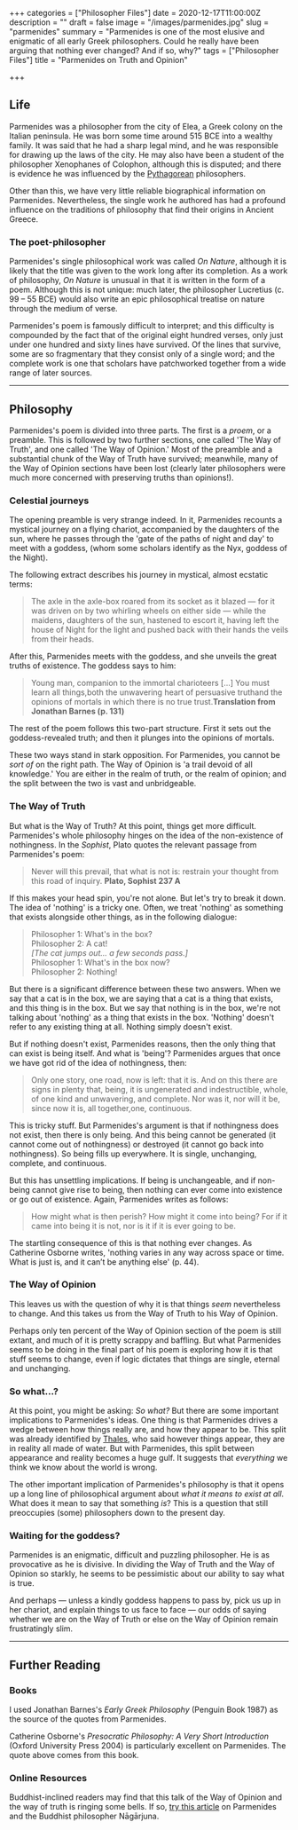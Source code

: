 +++
categories = ["Philosopher Files"]
date = 2020-12-17T11:00:00Z
description = ""
draft = false
image = "/images/parmenides.jpg"
slug = "parmenides"
summary = "Parmenides is one of the most elusive and enigmatic of all early Greek philosophers. Could he really have been arguing that nothing ever changed? And if so, why?"
tags = ["Philosopher Files"]
title = "Parmenides on Truth and Opinion"

+++


## **Life**

Parmenides was a philosopher from the city of Elea, a Greek colony on the Italian peninsula. He was born some time around 515 BCE into a wealthy family. It was said that he had a sharp legal mind, and he was responsible for drawing up the laws of the city. He may also have been a student of the philosopher Xenophanes of Colophon, although this is disputed; and there is evidence he was influenced by the [Pythagorean](/pythagoras) philosophers.

Other than this, we have very little reliable biographical information on Parmenides. Nevertheless, the single work he authored has had a profound influence on the traditions of philosophy that find their origins in Ancient Greece.

### **The poet-philosopher**

Parmenides's single philosophical work was called _On Nature_, although it is likely that the title was given to the work long after its completion. As a work of philosophy, _On Nature_ is unusual in that it is written in the form of a poem. Although this is not unique: much later, the philosopher Lucretius (c. 99 – 55 BCE) would also write an epic philosophical treatise on nature through the medium of verse.

Parmenides's poem is famously difficult to interpret; and this difficulty is compounded by the fact that of the original eight hundred verses, only just under one hundred and sixty lines have survived. Of the lines that survive, some are so fragmentary that they consist only of a single word; and the complete work is one that scholars have patchworked together from a wide range of later sources.

---

## **Philosophy**

Parmenides's poem is divided into three parts. The first is a _proem_, or a preamble. This is followed by  two further sections, one called  'The Way of Truth', and one called 'The Way of Opinion.' Most of the preamble and a substantial chunk of the Way of Truth have survived; meanwhile, many of the Way of Opinion sections have been lost (clearly later philosophers were much more concerned with preserving truths than opinions!).

### Celestial journeys

The opening preamble is very strange indeed. In it, Parmenides recounts a mystical journey on a flying chariot, accompanied by the daughters of the sun, where he passes through the 'gate of the paths of night and day' to meet with a goddess, (whom some scholars identify as the Nyx, goddess of the Night).

The following extract describes his journey in mystical, almost ecstatic terms:

> The axle in the axle-box roared from its socket as it blazed — for it was driven on by two whirling wheels on either side — while the maidens, daughters of the sun, hastened to escort it, having left the house of Night for the light and pushed back with their hands the veils from their heads.

After this, Parmenides meets with the goddess, and she unveils the great truths of existence. The goddess says to him:

> Young man, companion to the immortal charioteers [...] You must learn all things,both the unwavering heart of persuasive truthand the opinions of mortals in which there is no true trust.**Translation from Jonathan Barnes (p. 131)**

The rest of the poem follows this two-part structure. First it sets out the goddess-revealed truth; and then it plunges into the opinions of mortals.

These two ways stand in stark opposition. For Parmenides, you cannot be _sort of_ on the right path. The Way of Opinion is 'a trail devoid of all knowledge.' You are either in the realm of truth, or the realm of opinion; and the split between the two is vast and unbridgeable.


### **The Way of Truth**

But what is the Way of Truth? At this point, things get more difficult. Parmenides's whole philosophy hinges on the idea of the non-existence of nothingness. In the _Sophist_, Plato quotes the relevant passage from Parmenides's poem:

> Never will this prevail, that what is not is: restrain your thought from this road of inquiry. **Plato, Sophist 237 A**

If this makes your head spin, you're not alone. But let's try to break it down. The idea of 'nothing' is a tricky one. Often, we treat 'nothing' as something that exists alongside other things, as in the following dialogue:

> Philosopher 1: What's in the box?<br />
> Philosopher 2: A cat!<br />
>_[The cat jumps out... a few seconds pass.]_<br />
> Philosopher 1: What's in the box now?<br />
> Philosopher 2: Nothing!

But there is a significant difference between these two answers. When we say that a cat is in the box, we are saying that a cat is a thing that exists, and this thing is in the box. But we say that nothing is in the box, we're not talking about 'nothing' as a thing that exists in the box. 'Nothing' doesn't refer to any existing thing at all. Nothing simply doesn't exist.

But if nothing doesn't exist, Parmenides reasons, then the only thing that can exist is being itself. And what is 'being'? Parmenides argues that once we have got rid of the idea of nothingness, then:

> Only one story, one road, now is left: that it is. And on this there are signs in plenty that, being, it is ungenerated and indestructible, whole, of one kind and unwavering, and complete. Nor was it, nor will it be, since now it is, all together,one, continuous.

This is tricky stuff. But Parmenides's argument is that if nothingness does not exist, then there is only being. And this being cannot be generated (it cannot come out of nothingness) or destroyed (it cannot go back into nothingness). So being fills up everywhere. It is single, unchanging, complete, and continuous.

But this has unsettling implications. If being is unchangeable, and if non-being cannot give rise to being, then nothing can ever come into existence or go out of existence. Again, Parmenides writes as follows:

> How might what is then perish? How might it come into being? For if it came into being it is not, nor is it if it is ever going to be.

The startling consequence of this is that nothing ever changes. As Catherine Osborne writes, 'nothing varies in any way across space or time. What is just is, and it can’t be anything else' (p. 44).

### **The Way of Opinion**

This leaves us with the question of why it is that things _seem_ nevertheless to change. And this takes us from the Way of Truth to his Way of Opinion.

Perhaps only ten percent of the Way of Opinion section of the poem is still extant, and much of it is pretty scrappy and baffling. But what Parmenides seems to be doing in the final part of his poem is exploring how it is that stuff seems to change, even if  logic dictates that things are single, eternal and unchanging.

### So what...?

At this point, you might be asking: _So what?_ But there are some important implications to Parmenides's ideas. One thing is that Parmenides drives a wedge between how things really are, and how they appear to be. This split was already identified by [Thales](/thales), who said however things appear, they are in reality all made of water. But with Parmenides, this split between appearance and reality becomes a huge gulf. It suggests that _everything_ we think we know about the world is wrong.

The other important implication of Parmenides's philosophy is that it opens up a long line of philosophical argument about _what it means to exist at all_. What does it mean to say that something _is_? This is a question that still preoccupies (some) philosophers down to the present day.

### Waiting for the goddess?

Parmenides is an enigmatic, difficult and puzzling philosopher. He is as provocative as he is divisive. In dividing the Way of Truth and the Way of Opinion so starkly, he seems to be pessimistic about our ability to say what is true.

And perhaps — unless a kindly goddess happens to pass by, pick us up in her chariot, and explain things to us face to face — our odds of saying whether we are on the Way of Truth or else on the Way of Opinion remain frustratingly slim.

---

## **Further Reading**

### **Books**

I used Jonathan Barnes's _Early Greek Philosophy_ (Penguin Book 1987) as the source of the quotes from Parmenides.

Catherine Osborne's _Presocratic Philosophy: A Very Short Introduction_ (Oxford University Press 2004) is particularly excellent on Parmenides. The quote above comes from this book.

### **Online Resources**

Buddhist-inclined readers may find that this talk of the Way of Opinion and the way of truth is ringing some bells. If so, [try this article](http://jocbs.org/index.php/jocbs/article/view/47) on Parmenides and the Buddhist philosopher Nāgārjuna.





